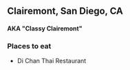## Clairemont, San Diego, CA
#### AKA "Classy Clairemont"

### Places to eat
- Di Chan Thai Restaurant
